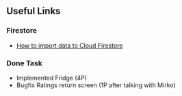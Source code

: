 ## Useful Links

### Firestore

* [How to import data to Cloud Firestore](https://hackernoon.com/filling-cloud-firestore-with-data-3f67d26bd66e)

### Done Task

* Implemented Fridge (4P)
* Bugfix Ratings return screen (1P after talking with Mirko)